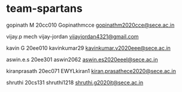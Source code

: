 # team-spartans
gopinath M
20cc010
Gopinathmcce
gopinathm2020cce@sece.ac.in

vijay.p
mech
vijay-jordan
vijayjordan4321@gmail.com

kavin G
20ee010
kavinkumar29
kavinkumar.v2020eee@sece.ac.in

aswin.e.s
20ee301
aswin2062
aswin.es2020eeel@sece.ac.in

kiranprasath
20ec071
EWYLkiran1
kiran.prasathece2020@sece.ac.in

shruthi
20cs131
shruthi1218
shruthi.g2020it@sece.ac.in
